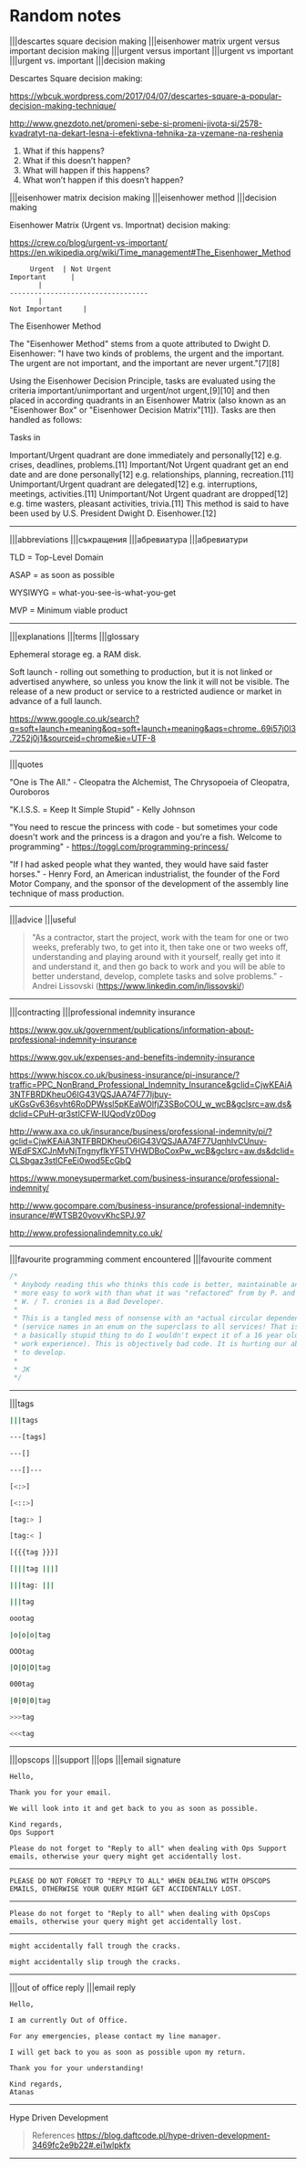 # Random notes

|||descartes square decision making
|||eisenhower matrix urgent versus important decision making
|||urgent versus important |||urgent vs important |||urgent vs. important
|||decision making

Descartes Square decision making:

<https://wbcuk.wordpress.com/2017/04/07/descartes-square-a-popular-decision-making-technique/>

<http://www.gnezdoto.net/promeni-sebe-si-promeni-jivota-si/2578-kvadratyt-na-dekart-lesna-i-efektivna-tehnika-za-vzemane-na-reshenia>

1. What if this happens?
2. What if this doesn’t happen?
3. What will happen if this happens?
4. What won’t happen if this doesn’t happen?

|||eisenhower matrix decision making
|||eisenhower method
|||decision making

Eisenhower Matrix (Urgent vs. Importnat) decision making:

<https://crew.co/blog/urgent-vs-important/>
<https://en.wikipedia.org/wiki/Time_management#The_Eisenhower_Method>

```text
     Urgent  | Not Urgent
Important      |
       |
----------------------------------
       |
Not Important     |
```

The Eisenhower Method

The "Eisenhower Method" stems from a quote attributed to Dwight D. Eisenhower: "I have two kinds of problems, the urgent and the important. The urgent are not important, and the important are never urgent."[7][8]

Using the Eisenhower Decision Principle, tasks are evaluated using the criteria important/unimportant and urgent/not urgent,[9][10] and then placed in according quadrants in an Eisenhower Matrix (also known as an "Eisenhower Box" or "Eisenhower Decision Matrix"[11]). Tasks are then handled as follows:

Tasks in

Important/Urgent quadrant are done immediately and personally[12] e.g. crises, deadlines, problems.[11]
Important/Not Urgent quadrant get an end date and are done personally[12] e.g. relationships, planning, recreation.[11]
Unimportant/Urgent quadrant are delegated[12] e.g. interruptions, meetings, activities.[11]
Unimportant/Not Urgent quadrant are dropped[12] e.g. time wasters, pleasant activities, trivia.[11]
This method is said to have been used by U.S. President Dwight D. Eisenhower.[12]

---

|||abbreviations
|||съкращения
|||абревиатура
|||абревиатури

TLD = Top-Level Domain

ASAP = as soon as possible

WYSIWYG = what-you-see-is-what-you-get

MVP = Minimum viable product

---

|||explanations
|||terms
|||glossary

Ephemeral storage eg. a RAM disk.

Soft launch - rolling out something to production, but it is not linked or advertised anywhere, so unless you know the link it will not be visible. The release of a new product or service to a restricted audience or market in advance of a full launch.

<https://www.google.co.uk/search?q=soft+launch+meaning&oq=soft+launch+meaning&aqs=chrome..69i57j0l3.7252j0j1&sourceid=chrome&ie=UTF-8>

---

|||quotes

"One is The All." - Cleopatra the Alchemist, The Chrysopoeia of Cleopatra, Ouroboros

"K.I.S.S. = Keep It Simple Stupid" - Kelly Johnson

"You need to rescue the princess with code - but sometimes your code doesn't work and the princess is a dragon and you're a fish. Welcome to programming" - <https://toggl.com/programming-princess/>

"If I had asked people what they wanted, they would have said faster horses." - Henry Ford, an American industrialist, the founder of the Ford Motor Company, and the sponsor of the development of the assembly line technique of mass production.

---

|||advice
|||useful

> "As a contractor, start the project, work with the team for one or two weeks, preferably two, to get into it, then take one or two weeks off, understanding and playing around with it yourself, really get into it and understand it, and then go back to work and you will be able to better understand, develop, complete tasks and solve problems." - Andrei Lissovski (<https://www.linkedin.com/in/lissovski/>)

---

|||contracting
|||professional indemnity insurance

<https://www.gov.uk/government/publications/information-about-professional-indemnity-insurance>

<https://www.gov.uk/expenses-and-benefits-indemnity-insurance>

<https://www.hiscox.co.uk/business-insurance/pi-insurance/?traffic=PPC_NonBrand_Professional_Indemnity_Insurance&gclid=CjwKEAiA3NTFBRDKheuO6IG43VQSJAA74F77Ijbuy-uKGsGv636svht6RoDPWssl5pKEaWOlfjZ3SBoCOU_w_wcB&gclsrc=aw.ds&dclid=CPuH-qr3stICFW-IUQodVz0Dog>

<http://www.axa.co.uk/insurance/business/professional-indemnity/pi/?gclid=CjwKEAiA3NTFBRDKheuO6IG43VQSJAA74F77UqnhIvCUnuv-WEdFSXCJnMvNjTngnyflkYF5TVHWDBoCoxPw_wcB&gclsrc=aw.ds&dclid=CLSbgaz3stICFeEi0wod5EcGbQ>

<https://www.moneysupermarket.com/business-insurance/professional-indemnity/>

<http://www.gocompare.com/business-insurance/professional-indemnity-insurance/#WTSB20vovvKhcSPJ.97>

<http://www.professionalindemnity.co.uk/>

---

|||favourite programming comment encountered
|||favourite comment

```java
/*
 * Anybody reading this who thinks this code is better, maintainable and
 * more easy to work with than what it was "refactored" from by P. and his
 * W. / T. cronies is a Bad Developer.
 *
 * This is a tangled mess of nonsense with an *actual circular dependency*
 * (service names in an enum on the superclass to all services! That is such
 * a basically stupid thing to do I wouldn't expect it of a 16 year old on
 * work experience). This is objectively bad code. It is hurting our ability
 * to develop.
 *
 * JK
 */
 ```

---

|||tags

```bash
|||tags

---[tags]

---[]

---[]---

[<:>]

[<::>]

[tag:> ]

[tag:< ]

[{{{tag }}}]

[|||tag |||]

|||tag: |||

|||tag

oootag

|o|o|o|tag

OOOtag

|O|O|O|tag

000tag

|0|0|0|tag

>>>tag

<<<tag
```

---

|||opscops |||support |||ops
|||email signature

```text
Hello,

Thank you for your email.

We will look into it and get back to you as soon as possible.

Kind regards,
Ops Support

Please do not forget to "Reply to all" when dealing with Ops Support emails, otherwise your query might get accidentally lost.
```

---

```text
PLEASE DO NOT FORGET TO "REPLY TO ALL" WHEN DEALING WITH OPSCOPS EMAILS, OTHERWISE YOUR QUERY MIGHT GET ACCIDENTALLY LOST.
```

---

```text
Please do not forget to "Reply to all" when dealing with OpsCops emails, otherwise your query might get accidentally lost.
```

---

```text
might accidentally fall trough the cracks.

might accidentally slip trough the cracks.
```

---

|||out of office reply
|||email reply

```text
Hello,

I am currently Out of Office.

For any emergencies, please contact my line manager.

I will get back to you as soon as possible upon my return.

Thank you for your understanding!

Kind regards,
Atanas
```

---

Hype Driven Development

>References
> <https://blog.daftcode.pl/hype-driven-development-3469fc2e9b22#.ei1wlpkfx>

---
